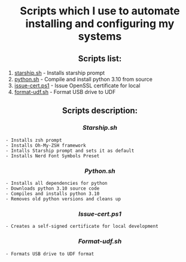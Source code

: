 # <center>Scripts which I use to automate installing and configuring my systems</center>

## <center>Scripts list:</center>
1) [starship.sh](#starship) - Installs starship prompt
2) [python.sh](#python) - Compile and install python 3.10 from source
3) [issue-cert.ps1](#issue-cert) - Issue OpenSSL certificate for local
4) [format-udf.sh](#format-udf) - Format USB drive to UDF


## <center>Scripts description:</center>

### **_<center><a name='starshop'></a>Starship.sh</center>_**
    - Installs zsh prompt
    - Installs Oh-My-ZSH framework
    - Intalls Starship prompt and sets it as default
    - Installs Nerd Font Symbols Preset

### **_<center><a name='python'></a>Python.sh</center>_**
    - Installs all dependencies for python
    - Downloads python 3.10 source code
    - Compiles and installs python 3.10
    - Removes old python versions and cleans up

### **_<center><a name='issue-cert'></a>Issue-cert.ps1</center>_**
    - Creates a self-signed certificate for local development

### **_<center><a name='format-udf'></a>Format-udf.sh</center>_**
    - Formats USB drive to UDF format

